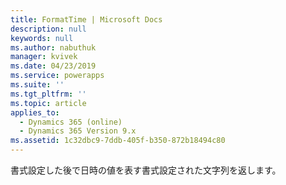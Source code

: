 ```yaml
---
title: FormatTime | Microsoft Docs
description: null
keywords: null
ms.author: nabuthuk
manager: kvivek
ms.date: 04/23/2019
ms.service: powerapps
ms.suite: ''
ms.tgt_pltfrm: ''
ms.topic: article
applies_to:
  - Dynamics 365 (online)
  - Dynamics 365 Version 9.x
ms.assetid: 1c32dbc9-7ddb-405f-b350-872b18494c80
---
```

書式設定した後で日時の値を表す書式設定された文字列を返します。

